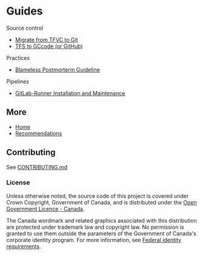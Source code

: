 # Guides

Source control

- [Migrate from TFVC to Git](source-control/tfvc-to-git.md)
- [TFS to GCcode (or GitHub)](source-control/tfs-to-gccode.md)

Practices

- [Blameless Postmorterm Guideline](practices/postmortem.md)

Pipelines

- [GitLab-Runner Installation and Maintenance](pipelines/gitlab-runner.md)

## More

- [Home](https://esdc-devcop.github.io/)
- [Recommendations](https://esdc-devcop.github.io/recommendations)

## Contributing

See [CONTRIBUTING.md](CONTRIBUTING.md)

### License

Unless otherwise noted, the source code of this project is covered under Crown Copyright, Government of Canada, and is distributed under the [Open Government Licence - Canada](LICENSE).

The Canada wordmark and related graphics associated with this distribution are protected under trademark law and copyright law.
No permission is granted to use them outside the parameters of the Government of Canada's corporate identity program.
For more information, see [Federal identity requirements](https://www.canada.ca/en/treasury-board-secretariat/topics/government-communications/federal-identity-requirements.html).
